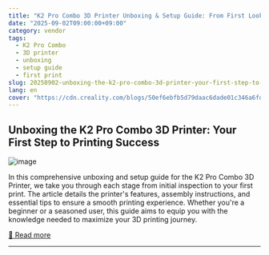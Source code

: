 ```yaml
---
title: "K2 Pro Combo 3D Printer Unboxing & Setup Guide: From First Look to First Print"
date: "2025-09-02T09:00:00+09:00"
category: vendor
tags:
  - K2 Pro Combo
  - 3D printer
  - unboxing
  - setup guide
  - first print
slug: 20250902-unboxing-the-k2-pro-combo-3d-printer-your-first-step-to-printing-success
lang: en
cover: "https://cdn.creality.com/blogs/50ef6ebfb5d79daac6dade01c346a6fd.png"
---
```


## Unboxing the K2 Pro Combo 3D Printer: Your First Step to Printing Success
![image](https://cdn.creality.com/blogs/50ef6ebfb5d79daac6dade01c346a6fd.png)

In this comprehensive unboxing and setup guide for the K2 Pro Combo 3D Printer, we take you through each stage from initial inspection to your first print. The article details the printer's features, assembly instructions, and essential tips to ensure a smooth printing experience. Whether you're a beginner or a seasoned user, this guide aims to equip you with the knowledge needed to maximize your 3D printing journey.

[🔗 Read more](https://www.creality.com/blog/creality-k2-pro-combo-unbox-and-setup)

---